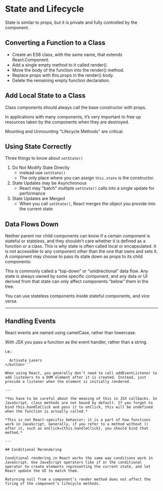 # State and Lifecycle

State is similar to props, but it is private and fully controlled by the component.

## Converting a Function to a Class

- Create an ES6 class, with the same name, that extends React.Component.
- Add a single empty method to it called render().
- Move the body of the function into the render() method.
- Replace props with this.props in the render() body.
- Delete the remaining empty function declaration.

## Add Local State to a Class

Class components should always call the base constructor with props.

In applications with many components, it’s very important to free up resources taken by the components when they are destroyed. 

Mounting and Unmounting "Lifecycle Methods" are critical.

## Using State Correctly

Three things to know about ```setState()```

1. Do Not Modify State Directly
   - instead use ```setState()```
   - The only place where you can assign ```this.state``` is the constructor.
2. State Updates may be Asynchronous
   - React may "batch" multiple ```setState()``` calls into a single update for performance
3. State Updates are Merged
   - When you call ```setState()```, React merges the object you provide into the current state

## Data Flows Down

Neither parent nor child components can know if a certain component is stateful or stateless, and they shouldn’t care whether it is defined as a function or a class. This is why state is often called local or encapsulated. It is not accessible to any component other than the one that owns and sets it. A component may choose to pass its state down as props to its child components:

This is commonly called a “top-down” or “unidirectional” data flow. Any state is always owned by some specific component, and any data or UI derived from that state can only affect components “below” them in the tree.

You can use stateless components inside stateful components, and vice versa.

---

## Handling Events

React events are named using camelCase, rather than lowercase.

With JSX you pass a function as the event handler, rather than a string.

i.e.:

```<button onClick={activateLasers}>
  Activate Lasers
</button>```

When using React, you generally don’t need to call addEventListener to add listeners to a DOM element after it is created. Instead, just provide a listener when the element is initially rendered.

---

*You have to be careful about the meaning of this in JSX callbacks. In JavaScript, class methods are not bound by default. If you forget to bind this.handleClick and pass it to onClick, this will be undefined when the function is actually called.*

*This is not React-specific behavior; it is a part of how functions work in JavaScript. Generally, if you refer to a method without () after it, such as onClick={this.handleClick}, you should bind that method.*

---

## Conditional Rerendering

Conditional rendering in React works the same way conditions work in JavaScript. Use JavaScript operators like if or the conditional operator to create elements representing the current state, and let React update the UI to match them.

Returning null from a component’s render method does not affect the firing of the component’s lifecycle methods. 


